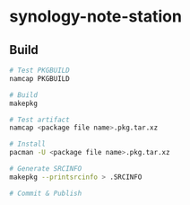 # synology-note-station

## Build

```bash
# Test PKGBUILD
namcap PKGBUILD

# Build
makepkg

# Test artifact
namcap <package file name>.pkg.tar.xz

# Install
pacman -U <package file name>.pkg.tar.xz

# Generate SRCINFO
makepkg --printsrcinfo > .SRCINFO

# Commit & Publish
``` 

